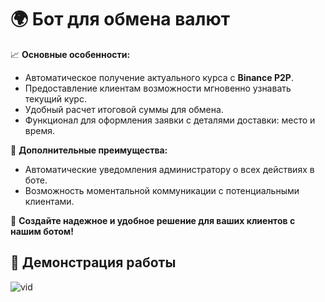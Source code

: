 # 🌍 **Бот для обмена валют**

📈 **Основные особенности:**
- Автоматическое получение актуального курса с **Binance P2P**.
- Предоставление клиентам возможности мгновенно узнавать текущий курс.
- Удобный расчет итоговой суммы для обмена.
- Функционал для оформления заявки с деталями доставки: место и время.

🚀 **Дополнительные преимущества:**
- Автоматические уведомления администратору о всех действиях в боте.
- Возможность моментальной коммуникации с потенциальными клиентами.

🤖 **Создайте надежное и удобное решение для ваших клиентов с нашим ботом!**

## 🎥 Демонстрация работы
![vid](https://github.com/smaiht/currency_exchange/assets/23002525/007506ae-d926-4911-987f-15632b78dc74)
